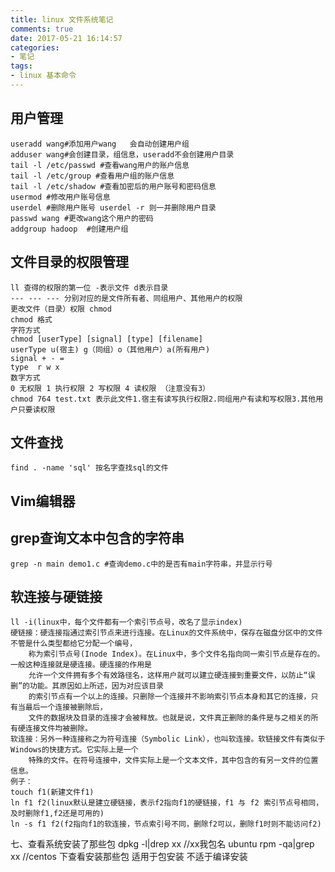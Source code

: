 ```yaml
---
title: linux 文件系统笔记
comments: true
date: 2017-05-21 16:14:57
categories:
- 笔记
tags:
- linux 基本命令
---
```



## 用户管理
	useradd wang#添加用户wang   会自动创建用户组
	adduser wang#会创建目录，组信息，useradd不会创建用户目录
	tail -l /etc/passwd #查看wang用户的账户信息
	tail -l /etc/group #查看用户组的账户信息
	tail -l /etc/shadow #查看加密后的用户账号和密码信息
	usermod #修改用户账号信息
	userdel #删除用户账号 userdel -r 则一并删除用户目录
	passwd wang #更改wang这个用户的密码
	addgroup hadoop  #创建用户组
## 文件目录的权限管理
	ll 查得的权限的第一位 -表示文件 d表示目录
	--- --- --- 分别对应的是文件所有者、同组用户、其他用户的权限
	更改文件（目录）权限 chmod
	chmod 格式
	字符方式
	chmod [userType] [signal] [type] [filename]
	userType u(宿主) g（同组）o（其他用户）a(所有用户)
	signal + - =
	type  r w x
	数字方式
	0 无权限 1 执行权限 2 写权限 4 读权限 （注意没有3）
	chmod 764 test.txt 表示此文件1.宿主有读写执行权限2.同组用户有读和写权限3.其他用户只要读权限
## 文件查找
	find . -name 'sql' 按名字查找sql的文件
## Vim编辑器

## grep查询文本中包含的字符串
	grep -n main demo1.c #查询demo.c中的是否有main字符串，并显示行号
## 软连接与硬链接
	ll -i(linux中，每个文件都有一个索引节点号，改名了显示index)
	硬链接：硬连接指通过索引节点来进行连接。在Linux的文件系统中，保存在磁盘分区中的文件不管是什么类型都给它分配一个编号，
		称为索引节点号(Inode Index)。在Linux中，多个文件名指向同一索引节点是存在的。一般这种连接就是硬连接。硬连接的作用是
		允许一个文件拥有多个有效路径名，这样用户就可以建立硬连接到重要文件，以防止“误删”的功能。其原因如上所述，因为对应该目录
		的索引节点有一个以上的连接。只删除一个连接并不影响索引节点本身和其它的连接，只有当最后一个连接被删除后，
		文件的数据块及目录的连接才会被释放。也就是说，文件真正删除的条件是与之相关的所有硬连接文件均被删除。
	软连接：另外一种连接称之为符号连接（Symbolic Link），也叫软连接。软链接文件有类似于Windows的快捷方式。它实际上是一个
		特殊的文件。在符号连接中，文件实际上是一个文本文件，其中包含的有另一文件的位置信息。
	例子：
	touch f1(新建文件f1)
	ln f1 f2(linux默认是建立硬链接，表示f2指向f1的硬链接，f1 与 f2 索引节点号相同，及时删除f1,f2还是可用的)
	ln -s f1 f2(f2指向f1的软连接，节点索引号不同，删除f2可以，删除f1时则不能访问f2)
七、查看系统安装了那些包
	dpkg -l|drep xx     //xx我包名 ubuntu
	rpm -qa|grep xx //centos 下查看安装那些包  适用于包安装 不适于编译安装
	
